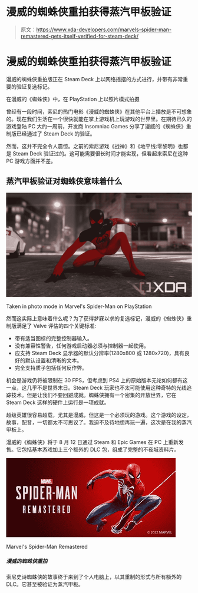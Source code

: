 # 漫威的蜘蛛侠重拍获得蒸汽甲板验证

> 原文：<https://www.xda-developers.com/marvels-spider-man-remastered-gets-itself-verified-for-steam-deck/>

# 漫威的蜘蛛侠重拍获得蒸汽甲板验证

漫威的蜘蛛侠重拍版正在 Steam Deck 上以网络摇摆的方式进行，并带有非常重要的验证复选标记。

在漫威的《蜘蛛侠》中，在 PlayStation 上以照片模式拍摄

曾经有一段时间，索尼的热门电影《漫威的蜘蛛侠》在其他平台上播放是不可想象的。现在我们生活在一个很快就能在掌上游戏机上玩游戏的世界里。在期待已久的游戏登陆 PC 大约一周前，开发商 Insomniac Games 分享了漫威的《蜘蛛侠》重制版已经通过了 Steam Deck 的验证。

然而，这并不完全令人震惊。之前的索尼游戏《战神》和《地平线:零黎明》也都是 Steam Deck 验证过的。这可能需要很长时间才能实现，但看起来索尼在这种 PC 游戏方面并不差。

## 蒸汽甲板验证对蜘蛛侠意味着什么

 <picture>![Marvel's Spider-Man Remastered](img/fd4b16b98ce57a0aac4ca7ed5518cbc9.png)</picture> 

Taken in photo mode in Marvel's Spider-Man on PlayStation

然而这实际上意味着什么呢？为了获得梦寐以求的复选标记，漫威的《蜘蛛侠》重制版满足了 Valve 评估的四个关键标准:

*   带有适当图标的完整控制器输入。
*   没有兼容性警告，任何游戏启动器必须与控制器一起使用。
*   应支持 Steam Deck 显示器的默认分辨率(1280x800 或 1280x720)，具有良好的默认设置和清晰的文本。
*   完全支持质子包括任何反作弊。

机会是游戏仍将被限制在 30 FPS，但考虑到 PS4 上的原始版本无论如何都有这一点，这几乎不是世界末日。Steam Deck 玩家也不太可能使用这种奇特的光线追踪技术。但是让我们不要回避成就。蜘蛛侠拥有一个密集的开放世界，它在 Steam Deck 这样的硬件上运行是一项成就。

超级英雄很容易超载，尤其是漫威，但这是一个必须玩的游戏。这个游戏的设定，故事，配音，一切都太不可思议了。我迫不及待地想再玩一遍，这次是在我的蒸汽甲板上。

漫威的《蜘蛛侠》将于 8 月 12 日通过 Steam 和 Epic Games 在 PC 上重新发售。它包括基本游戏加上三个额外的 DLC 包，组成了完整的不夜城资料片。

 <picture>![Sony's epic Spidey tale finally comes to PC in its remastered form with all additional DLC. And it's even verified for Steam Deck.](img/190f5c04228235901c50f96fb98e5bdb.png)</picture> 

Marvel's Spider-Man Remastered

##### 漫威的蜘蛛侠重拍

索尼史诗蜘蛛侠的故事终于来到了个人电脑上，以其重制的形式与所有额外的 DLC。它甚至被验证为蒸汽甲板。